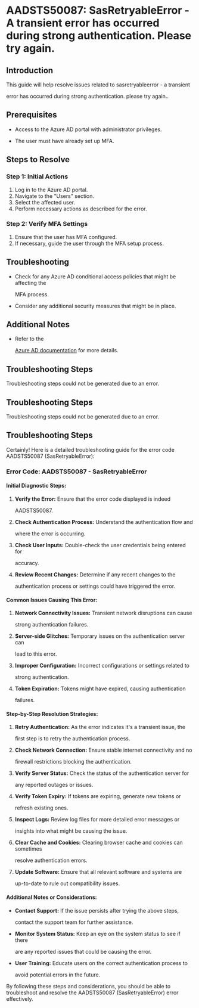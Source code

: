 # AADSTS50087: SasRetryableError - A transient error has occurred during strong authentication. Please try again.


## Introduction

This guide will help resolve issues related to sasretryableerror - a transient

error has occurred during strong authentication. please try again..


## Prerequisites


* Access to the Azure AD portal with administrator privileges.

* The user must have already set up MFA.


## Steps to Resolve


### Step 1: Initial Actions

1. Log in to the Azure AD portal.
2. Navigate to the "Users" section.
3. Select the affected user.
4. Perform necessary actions as described for the error.


### Step 2: Verify MFA Settings

1. Ensure that the user has MFA configured.
2. If necessary, guide the user through the MFA setup process.


## Troubleshooting


* Check for any Azure AD conditional access policies that might be affecting the

  MFA process.

* Consider any additional security measures that might be in place.


## Additional Notes


* Refer to the

  [Azure AD 
documentation](https://learn.microsoft.com/en-us/azure/active-directory/)
  for more details.


## Troubleshooting Steps

Troubleshooting steps could not be generated due to an error.


## Troubleshooting Steps

Troubleshooting steps could not be generated due to an error.


## Troubleshooting Steps

Certainly! Here is a detailed troubleshooting guide for the error code
AADSTS50087 (SasRetryableError):


### Error Code: AADSTS50087 - SasRetryableError


#### Initial Diagnostic Steps:

1. **Verify the Error:** Ensure that the error code displayed is indeed

   AADSTS50087.
2. **Check Authentication Process:** Understand the authentication flow and

   where the error is occurring.
3. **Check User Inputs:** Double-check the user credentials being entered for

   accuracy.
4. **Review Recent Changes:** Determine if any recent changes to the

   authentication process or settings could have triggered the error.


#### Common Issues Causing This Error:

1. **Network Connectivity Issues:** Transient network disruptions can cause

   strong authentication failures.
2. **Server-side Glitches:** Temporary issues on the authentication server can

   lead to this error.
3. **Improper Configuration:** Incorrect configurations or settings related to

   strong authentication.
4. **Token Expiration:** Tokens might have expired, causing authentication

   failures.


#### Step-by-Step Resolution Strategies:

1. **Retry Authentication:** As the error indicates it's a transient issue, the

   first step is to retry the authentication process.
2. **Check Network Connection:** Ensure stable internet connectivity and no

   firewall restrictions blocking the authentication.
3. **Verify Server Status:** Check the status of the authentication server for

   any reported outages or issues.
4. **Verify Token Expiry:** If tokens are expiring, generate new tokens or

   refresh existing ones.
5. **Inspect Logs:** Review log files for more detailed error messages or

   insights into what might be causing the issue.
6. **Clear Cache and Cookies:** Clearing browser cache and cookies can sometimes

   resolve authentication errors.
7. **Update Software:** Ensure that all relevant software and systems are

   up-to-date to rule out compatibility issues.


#### Additional Notes or Considerations:


* **Contact Support:** If the issue persists after trying the above steps,

  contact the support team for further assistance.

* **Monitor System Status:** Keep an eye on the system status to see if there

  are any reported issues that could be causing the error.

* **User Training:** Educate users on the correct authentication process to

  avoid potential errors in the future.

By following these steps and considerations, you should be able to troubleshoot
and resolve the AADSTS50087 (SasRetryableError) error effectively.